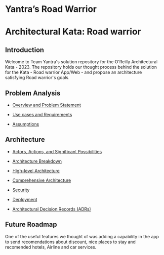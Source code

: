 # Yantra’s Road Warrior

# Architectural Kata: Road warrior 

## Introduction

Welcome to Team Yantra's solution repository for the O'Reilly Architectural Kata - 2023. The repository holds our thought process behind the solution for the Kata - Road warrior App/Web - and propose an architecture satisfying Road warrior's goals.	

## Problem Analysis

* [Overview and Problem Statement](./problem/problem-statement.md)

* [Use cases and Requirements](./problem/requirements.md)

* [Assumptions](./ADR/README.md)
 
## Architecture 

* [Actors, Actions, and Significant Possibilities](./solution/use_cases_actors.md)

* [Architecture Breakdown](./solution/archBreakdown.md)

* [High-level Architecture](./solution/High_Level_Architecture.md)

* [Comprehensive Architecture](./solution/services)

* [Security](./solution/Security.md)

* [Deployment](./solution/Deployment.md)

* [Architectural Decision Records (ADRs)](./ADRs)

## Future Roadmap

One of the useful features we thought of was adding a capability in the app to send recomendations about discount, nice places to stay and recomended hotels, Airline and car services.
 
